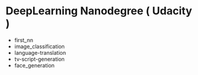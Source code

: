# DeepLearning Nanodegree ( Udacity ) 

- first_nn
- image_classification
- language-translation
- tv-script-generation
- face_generation

